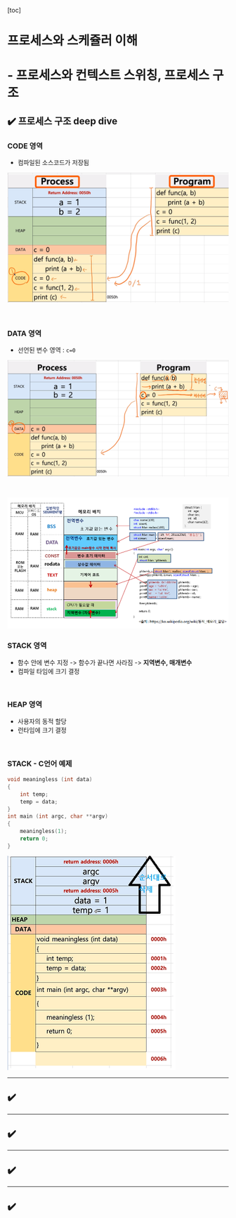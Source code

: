 [toc]

# 프로세스와 스케쥴러 이해 

# - 프로세스와 컨텍스트 스위칭, 프로세스 구조

## :heavy_check_mark: 프로세스 구조 deep dive

### CODE 영역

- 컴파일된 소스코드가 저장됨

![image-20210220014956368](assets/image-20210220014956368.png)

<br>

### DATA 영역

- 선언된 변수 영역 : `c=0`

![image-20210220015102483](assets/image-20210220015102483.png)

<br>

![image-20210220022118460](assets/image-20210220022118460.png)

### STACK 영역

- 함수 안에 변수 지정 -> 함수가 끝나면 사라짐 -> **지역변수, 매개변수**
- 컴파일 타임에 크기 결정



<br>

### HEAP 영역

- 사용자의 동적 할당
- 런타임에 크기 결정

<br>



### STACK - C언어 예제

```c
void meaningless (int data)
{
    int temp;
    temp = data;
}
int main (int argc, char **argv)
{
    meaningless(1);
    return 0;
}
```

![image-20210220022756572](assets/image-20210220022756572.png)





<hr>

## :heavy_check_mark: 





<hr>

## :heavy_check_mark: 





<hr>

## :heavy_check_mark: 







<hr>


## :heavy_check_mark: 